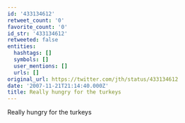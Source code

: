 ```yaml
---
id: '433134612'
retweet_count: '0'
favorite_count: '0'
id_str: '433134612'
retweeted: false
entities:
  hashtags: []
  symbols: []
  user_mentions: []
  urls: []
original_url: https://twitter.com/jth/status/433134612
date: '2007-11-21T21:14:40.000Z'
title: Really hungry for the turkeys
---
```


Really hungry for the turkeys